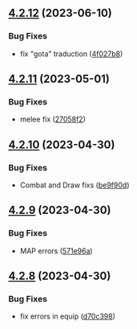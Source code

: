## [4.2.12](https://github.com/allnnde/pf2e-esp-translation/compare/v4.2.11...v4.2.12) (2023-06-10)


### Bug Fixes

* fix "gota" traduction ([4f027b8](https://github.com/allnnde/pf2e-esp-translation/commit/4f027b8b5c9fa9b2d8abb6f0f910f2ba54ebb235))



## [4.2.11](https://github.com/allnnde/pf2e-esp-translation/compare/v4.2.10...v4.2.11) (2023-05-01)


### Bug Fixes

* melee fix ([27058f2](https://github.com/allnnde/pf2e-esp-translation/commit/27058f2b3557261e41e1c09b5e8bbda866523922))



## [4.2.10](https://github.com/allnnde/pf2e-esp-translation/compare/v4.2.9...v4.2.10) (2023-04-30)


### Bug Fixes

* Combat and Draw fixs ([be9f90d](https://github.com/allnnde/pf2e-esp-translation/commit/be9f90d9bca84f9e6a3d52b94e86dc901a4b8c66))



## [4.2.9](https://github.com/allnnde/pf2e-esp-translation/compare/v4.2.8...v4.2.9) (2023-04-30)


### Bug Fixes

* MAP errors ([571e96a](https://github.com/allnnde/pf2e-esp-translation/commit/571e96add080362e0bd18785892c641569e04139))



## [4.2.8](https://github.com/allnnde/pf2e-esp-translation/compare/v4.2.7...v4.2.8) (2023-04-30)


### Bug Fixes

* fix errors in equip ([d70c398](https://github.com/allnnde/pf2e-esp-translation/commit/d70c398551bc774ae46bf53066e078b25affb162))



